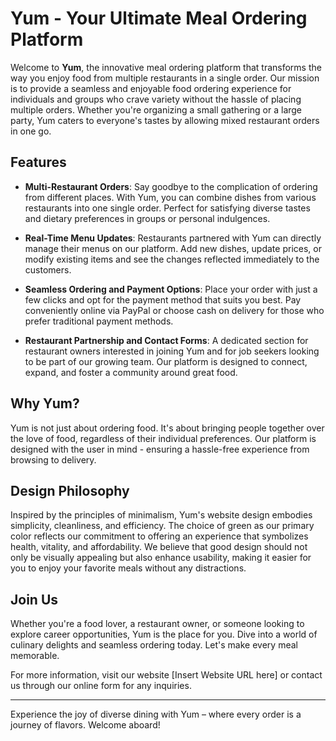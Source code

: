 # Yum - Your Ultimate Meal Ordering Platform

Welcome to **Yum**, the innovative meal ordering platform that transforms the way you enjoy food from multiple restaurants in a single order. Our mission is to provide a seamless and enjoyable food ordering experience for individuals and groups who crave variety without the hassle of placing multiple orders. Whether you're organizing a small gathering or a large party, Yum caters to everyone's tastes by allowing mixed restaurant orders in one go.

## Features

- **Multi-Restaurant Orders**: Say goodbye to the complication of ordering from different places. With Yum, you can combine dishes from various restaurants into one single order. Perfect for satisfying diverse tastes and dietary preferences in groups or personal indulgences.

- **Real-Time Menu Updates**: Restaurants partnered with Yum can directly manage their menus on our platform. Add new dishes, update prices, or modify existing items and see the changes reflected immediately to the customers.

- **Seamless Ordering and Payment Options**: Place your order with just a few clicks and opt for the payment method that suits you best. Pay conveniently online via PayPal or choose cash on delivery for those who prefer traditional payment methods.

- **Restaurant Partnership and Contact Forms**: A dedicated section for restaurant owners interested in joining Yum and for job seekers looking to be part of our growing team. Our platform is designed to connect, expand, and foster a community around great food.

## Why Yum?

Yum is not just about ordering food. It's about bringing people together over the love of food, regardless of their individual preferences. Our platform is designed with the user in mind - ensuring a hassle-free experience from browsing to delivery.

## Design Philosophy

Inspired by the principles of minimalism, Yum's website design embodies simplicity, cleanliness, and efficiency. The choice of green as our primary color reflects our commitment to offering an experience that symbolizes health, vitality, and affordability. We believe that good design should not only be visually appealing but also enhance usability, making it easier for you to enjoy your favorite meals without any distractions.

## Join Us

Whether you're a food lover, a restaurant owner, or someone looking to explore career opportunities, Yum is the place for you. Dive into a world of culinary delights and seamless ordering today. Let's make every meal memorable.

For more information, visit our website [Insert Website URL here] or contact us through our online form for any inquiries.

---

Experience the joy of diverse dining with Yum – where every order is a journey of flavors. Welcome aboard!
